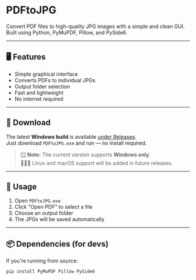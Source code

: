# PDFtoJPG

Convert PDF files to high-quality JPG images with a simple and clean GUI.  
Built using Python, PyMuPDF, Pillow, and PySide6.

---

## 🖥️ Features

- Simple graphical interface
- Converts PDFs to individual JPGs
- Output folder selection
- Fast and lightweight
- No internet required

---

## 💾 Download

The latest **Windows build** is available [under Releases](https://github.com/Crinklebine/PDF2JPG/releases).  
Just download `PDFtoJPG.exe` and run — no install required.

> 🪟 **Note:** The current version supports **Windows only**.  
> 🐧🧑‍💻 Linux and macOS support will be added in future releases.

---

## 🚀 Usage

1. Open `PDFtoJPG.exe`
2. Click "Open PDF" to select a file
3. Choose an output folder
4. The JPGs will be saved automatically

---

## 📦 Dependencies (for devs)

If you're running from source:

```bash
pip install PyMuPDF Pillow PySide6
